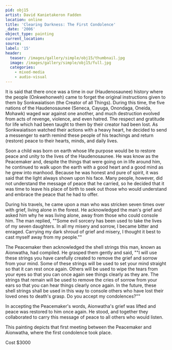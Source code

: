 ```yaml
---
pid: obj15
artist: David Kanietakeron Fadden
location: online
title: 'Clearing Darkness: The First Condolence'
_date: '2006'
object_type: painting
current_location:
source:
label: '15'
header:
  teaser: /images/gallery/simple/obj15/thumbnail.jpg
  image: /images/gallery/simple/obj15/full.jpg
  categories:
    - mixed-media
    - audio-visual
---
```

It is said that there once was a time in our (Haudenosaunee) history where the people (Onkwehonweh) came to forget the original instructions given to them by Sonkwaiatison (the Creator of all Things). During this time, the five nations of the Haudenosaunee (Seneca, Cayuga, Onondaga, Oneida, Mohawk) waged war against one another, and much destruction evolved from acts of revenge, violence, and even hatred. The respect and gratitude for life which had been taught to them by their creator had been lost. As Sonkwaiatison watched their actions with a heavy heart, he decided to send a messenger to earth remind these people of his teachings and return (restore) peace to their hearts, minds, and daily lives.

Soon a child was born on earth whose life purpose would be to restore peace and unity to the lives of the Haudenosaunee. He was know as the Peacemaker and, despite the things that were going on in life around him, he continued to walk upon the earth with a good heart and a good mind as he grew into manhood. Because he was honest and pure of spirit, it was said that the light always shown upon his face. Many people, however, did not understand the message of peace that he carried, so he decided that it was time to leave his place of birth to seek out those who would understand and embrace the peace that he had to offer.

During his travels, he came upon a man who was stricken seven times over with grief, living alone in the forest. He acknowledged the man's grief and asked him why he was living alone, away from those who could console him. The man replied, ""Some evil sorcery has been used to take the lives of my seven daughters. In all my misery and sorrow, I became bitter and enraged. Carrying my dark shroud of grief and misery, I thought it best to cast myself away from my people.""

The Peacemaker then acknowledged the shell strings this man, known as Aionwatha, had compiled. He grasped them gently and said, ""I will use these strings you have carefully created to remove the grief and sorrow from your mind. Some of these strings will be used to set your mind straight so that it can rest once again. Others will be used to wipe the tears from your eyes so that you can once again see things clearly as they are. The strings that remain will be used to remove the cries of sorrow from your ears so that you can hear things clearly once again. In the future, these shell strings shall be used in this way to console others who have lost their loved ones to death's grasp. Do you accept my condolences?""

In accepting the Peacemaker's words, Aionwatha's grief was lifted and peace was restored to him once again. He stood, and together they collaborated to carry this message of peace to all others who would listen.

This painting depicts that first meeting between the Peacemaker and Aionwatha, where the first condolence took place.

Cost $3000
